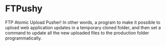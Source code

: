 # FTPushy
FTP Atomic Upload Pusher! In other words, a program to make it possible to upload web application updates in a temporary cloned folder, and then set a command to update all the new uploaded files to the production folder programmatically.
